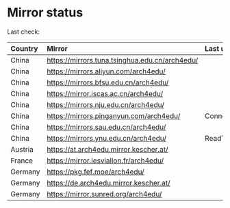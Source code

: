 <script src="./time.js"></script>
# Mirror status
Last check: <script type="text/javascript">localize(1678970328.8361068);</script>

|Country|Mirror|Last update|
|:------|:-----|:----------|
|China|https://mirrors.tuna.tsinghua.edu.cn/arch4edu/|<script type="text/javascript">localize(1678948751);</script>|
|China|https://mirrors.aliyun.com/arch4edu/|<script type="text/javascript">localize(1678862202);</script>|
|China|https://mirrors.bfsu.edu.cn/arch4edu/|<script type="text/javascript">localize(1678948751);</script>|
|China|https://mirror.iscas.ac.cn/arch4edu/|<script type="text/javascript">localize(1678948751);</script>|
|China|https://mirrors.nju.edu.cn/arch4edu/|<script type="text/javascript">localize(1678948751);</script>|
|China|https://mirrors.pinganyun.com/arch4edu/|ConnectionError|
|China|https://mirrors.sau.edu.cn/arch4edu/|<script type="text/javascript">localize(1673850842);</script>|
|China|https://mirrors.ynu.edu.cn/arch4edu/|ReadTimeout|
|Austria|https://at.arch4edu.mirror.kescher.at/|<script type="text/javascript">localize(1678948751);</script>|
|France|https://mirror.lesviallon.fr/arch4edu/|<script type="text/javascript">localize(1678905220);</script>|
|Germany|https://pkg.fef.moe/arch4edu/|<script type="text/javascript">localize(1678948751);</script>|
|Germany|https://de.arch4edu.mirror.kescher.at/|<script type="text/javascript">localize(1678948751);</script>|
|Germany|https://mirror.sunred.org/arch4edu/|<script type="text/javascript">localize(1678948751);</script>|

<script src="./tablefilter/tablefilter.js"></script>
<script src="./table.js"></script>